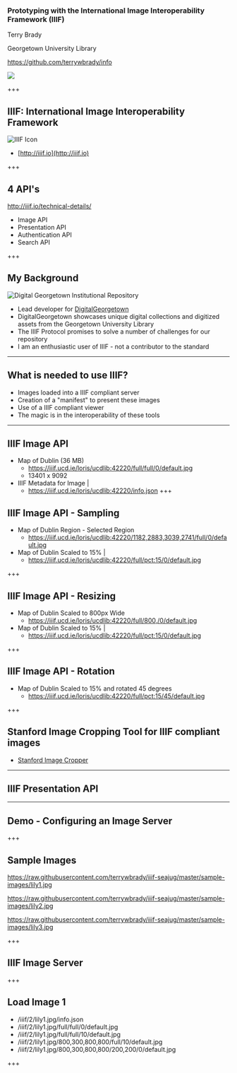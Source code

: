 ### Prototyping with the International Image Interoperability Framework (IIIF)  

Terry Brady

Georgetown University Library

https://github.com/terrywbrady/info

![](https://www.library.georgetown.edu/sites/default/files/library-logo.png)

+++

## IIIF: International Image Interoperability Framework

![IIIF Icon](https://upload.wikimedia.org/wikipedia/commons/e/e8/International_Image_Interoperability_Framework_logo.png)
* [http://iiif.io](http://iiif.io)

+++

## 4 API's

http://iiif.io/technical-details/

* Image API
* Presentation API
* Authentication API
* Search API

+++

## My Background

![Digital Georgetown Institutional Repository](https://repository.library.georgetown.edu/themes/ir//images/ir-logo.png)

* Lead developer for [DigitalGeorgetown](https://repository.library.georgetown.edu)
* DigitalGeorgetown showcases unique digital collections and digitized assets from the Georgetown University Library
* The IIIF Protocol promises to solve a number of challenges for our repository
* I am an enthusiastic user of IIIF - not a contributor to the standard

---

## What is needed to use IIIF?

* Images loaded into a IIIF compliant server
* Creation of a "manifest" to present these images
* Use of a IIIF compliant viewer
* The magic is in the interoperability of these tools

---

## IIIF Image API

* Map of Dublin (36 MB)
  * https://iiif.ucd.ie/loris/ucdlib:42220/full/full/0/default.jpg
  * 13401 x 9092
* IIIF Metadata for Image |
  * https://iiif.ucd.ie/loris/ucdlib:42220/info.json
+++

## IIIF Image API - Sampling

* Map of Dublin Region - Selected Region
  * https://iiif.ucd.ie/loris/ucdlib:42220/1182,2883,3039,2741/full/0/default.jpg
* Map of Dublin Scaled to 15% |
  * https://iiif.ucd.ie/loris/ucdlib:42220/full/pct:15/0/default.jpg

+++

## IIIF Image API - Resizing

* Map of Dublin Scaled to 800px Wide 
  * https://iiif.ucd.ie/loris/ucdlib:42220/full/800,/0/default.jpg
* Map of Dublin Scaled to 15% |
  * https://iiif.ucd.ie/loris/ucdlib:42220/full/pct:15/0/default.jpg

+++

## IIIF Image API - Rotation

* Map of Dublin Scaled to 15% and rotated 45 degrees
  * https://iiif.ucd.ie/loris/ucdlib:42220/full/pct:15/45/default.jpg

+++

## Stanford Image Cropping Tool for IIIF compliant images

* [Stanford Image Cropper](https://stanford.edu/~efisch17/iiif-tools/cropper/)
---

## IIIF Presentation API

---

## Demo - Configuring an Image Server

+++

## Sample Images

https://raw.githubusercontent.com/terrywbrady/iiif-seajug/master/sample-images/lily1.jpg

https://raw.githubusercontent.com/terrywbrady/iiif-seajug/master/sample-images/lily2.jpg

https://raw.githubusercontent.com/terrywbrady/iiif-seajug/master/sample-images/lily3.jpg

+++ 
## IIIF Image Server

+++ 
## Load Image 1

* /iiif/2/lily1.jpg/info.json
* /iiif/2/lily1.jpg/full/full/0/default.jpg
* /iiif/2/lily1.jpg/full/full/10/default.jpg
* /iiif/2/lily1.jpg/800,300,800,800/full/10/default.jpg
* /iiif/2/lily1.jpg/800,300,800,800/200,200/0/default.jpg

+++

  